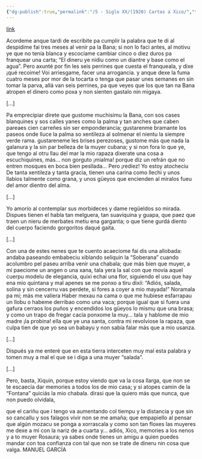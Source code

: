 ```yaml
---
{"dg-publish":true,"permalink":"/5 - Siglo XX/(1920) Cartas a Xico/","tags":["#Siglo_20","a1920","central","Manuel_García","escrito","La_Habana","carta"]}
---
```


[link](https://asturies.com/cavedaynava/cartasaxico.txt)

Acordeme anque tardi de escribite
pa cumplir la palabra
que te di al despidime fai tres meses
al venir pa la Bana;
si non lo faci antes, al motivu
ye que no tenía blanca
y escocíame cambiar cinco o diez duros
pa franquear una carta;
“El dineru ye nidiu como un diantre
y base como el agua”.
Pero axunté por fin les seis perrines
que cuesta el franqueala,
y dixe ¡qué recoime! Voi arriesgame,
facer una arrogancia.
y anque dexe la fuma cuatro meses
por mor de la tocarta
o tenga que pasar unes semanes
en sin tomar la parva,
allá van seis perrines, pa que veyes
que los que tan na Bana
atropen el dinero como poxa
y non sienten gastalo nin migaya.

[...]

Pa emprecipiar direte que gustome
muchisimu la Bana,
con sos cases blanquines y sos calles
yanes como la palma
y tan anches que caben pareaes
cien carreñes sin ser emponderancia;
gustarenme bramante los paseos
onde lluce la palma
so xentileza al solmenar el nientu
la siempre verde rama.
gustareneme les brises perezoses,
gustome más que nada
la galanura y la sin par belleza
de la muyer cubana;
y si non fora lo que ye, que tengo
al otru llau del mar la mio rapaza
dixerate una cosa a escuchiquines,
más… non gorguto ¡mialma!
porque diz un refrán que no entren mosques
en boca bien pesllada…
Pero ¡rediez! Yo estoy atocheciu
De tanta xentileza y tanta gracia,
tienen una carina como llechi
y unos llabios talmente como grana,
y unos güeyos que encienden al miralos
fueu del amor dientro del alma.

[...]

Yo amorío al contemplar sus morbideces
y dame regüeldos so mirada.
Dispues tienen el habla tan melguera,
tan suaviquina y guapa,
que paez que traen un nieru de merbates
metiu ena garganta;
o que tiene gurdá diento del cuerpo
faciendo gorgoritos daqué gaita.

[...]

Con una de estes nenes que te cuento
acaeciome fai dis una allobada:
andaba paseando embabeciu
xiblando seliquin la “Soberana”
cuando acolumbro pel paseu arriba
venir una chabala;
que más bien que muyer, a mí paeciome
un angen o una xana,
tala  yera la sal con que movía
aquel cuerpu modelu de elegancia,
quixi echai una flor, siguiendo el usu 
que hay ena mio quintana
y mal apenes se me ponxo a tiru
dixíi: “Adiós, salada,
solina y sin cencerru vas perdete,
si fores a coyer a mio mayada!”
Noramala pa mí; más me valiera
Haber mexau na cama
o que me hubiese esfarrapau un llobu
o habeme derribao como una vaca;
porque igual que si fuera una gafura
cerraos los puños y encendidos los güeyos
lo mismu que una brasa;
y como un trapo de fregar cacía
ponxome la muy… tala
y  hablome de mio madre ¡la probina!
ella que ye una santa,
contra mi revolviose la rapaza,
que culpa tien de que yo sea un babayu
y non sabía falar más que a mio usanza.

[...]

Dispués ya me enteré que en esta tierra
interceten muy mal esta palabra
y tomen muy a mal el que se i diga
a una muyer “salada”.

[...]

Pero, basta, Xiquin, porque estoy viendo
que va la cosa llarga,
que non se te escaecía dar memories
a todos los de mio casa;
y si atopes camin de la “Fontana”
quiciás la mio chabala.
dirasi que la quiero más que nunca,
que non puedo olvidala,

que el cariñu que i tengo va aumentando
col tiempu y la distancia
y que sin so cancallu y sos falagos
vivir non se me amaña;
que empapiello al pensar que algún mozacu
se ponga a xorrascala
y como son tan floxes las muyeres
me dexe a mi con la nariz de a cuarta
y… adiós, Xico, memories a los nenos
y a to muyer Rosaura;
ya sabes onde tienes un amigu
a quien puedes mandar con toa confianza
con tal que non se trate de dineru
nin cosa que valga.
MANUEL GARCÍA